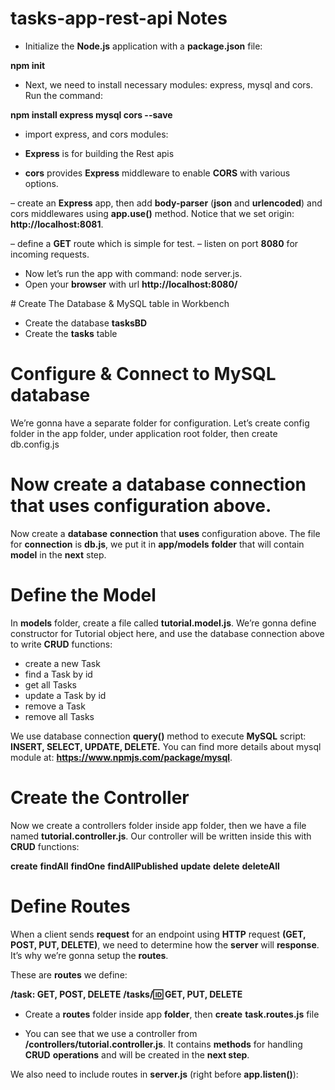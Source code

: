 # tasks-app-rest-api Notes

- Initialize the **Node.js** application with a **package.json** file:

**npm init**

- Next, we need to install necessary modules: express, mysql and cors.
  Run the command:

**npm install express mysql cors --save**

- import express, and cors modules:

- **Express** is for building the Rest apis
- **cors** provides **Express** middleware to enable **CORS** with various options.

– create an **Express** app, then add **body-parser** (**json** and **urlencoded**) and cors middlewares using **app.use()** method. Notice that we set origin: **http://localhost:8081**.

– define a **GET** route which is simple for test.
– listen on port **8080** for incoming requests.

- Now let’s run the app with command: node server.js.
- Open your **browser** with url **http://localhost:8080/**

# Create The Database & MySQL table in Workbench

- Create the database **tasksBD**
- Create the **tasks** table

# Configure & Connect to MySQL database

We’re gonna have a separate folder for configuration. Let’s create config folder in the app folder, under application root folder, then create db.config.js

# Now create a database connection that uses configuration above.

Now create a **database** **connection** that **uses** configuration above.
The file for **connection** is **db.js**, we put it in **app/models** **folder** that will contain **model** in the **next** step.

# Define the Model

In **models** folder, create a file called **tutorial.model.js**. We’re gonna define constructor for Tutorial object here, and use the database connection above to write **CRUD** functions:

- create a new Task
- find a Task by id
- get all Tasks
- update a Task by id
- remove a Task
- remove all Tasks

We use database connection **query()** method to execute **MySQL** script: **INSERT, SELECT, UPDATE, DELETE.** You can find more details about mysql module at: **https://www.npmjs.com/package/mysql**.

# Create the Controller

Now we create a controllers folder inside app folder, then we have a file named **tutorial.controller.js**. Our controller will be written inside this with **CRUD** functions:

**create**
**findAll**
**findOne**
**findAllPublished**
**update**
**delete**
**deleteAll**

# Define Routes

When a client sends **request** for an endpoint using **HTTP** request **(GET, POST, PUT, DELETE)**, we need to determine how the **server** will **response**. It’s why we’re gonna setup the **routes**.

These are **routes** we define:

**/task: GET, POST, DELETE**
**/tasks/:id: GET, PUT, DELETE**

- Create a **routes** folder inside app **folder**, then **create** **task.routes.js** file

- You can see that we use a controller from **/controllers/tutorial.controller.js**. It contains **methods** for handling **CRUD** **operations** and will be created in the **next step**.

We also need to include routes in **server.js** (right before **app.listen()**):
